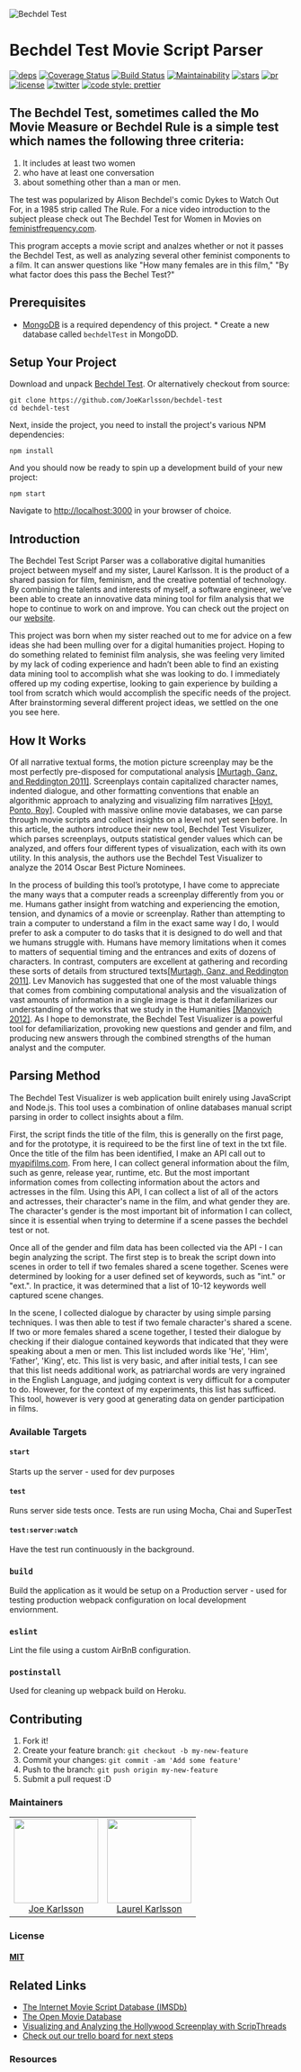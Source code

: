 ![Bechdel Test](http://www.mestudios.com/wp-content/uploads/2014/12/Bechdel-the-rule.jpg)

# Bechdel Test Movie Script Parser

[![deps][deps]][deps-url]
[![Coverage Status][cover]][cover-url]
[![Build Status][tests]][tests-url]
[![Maintainability][maintainability]][maintainability-url]
[![stars][stars]][stars-url]
[![pr][pr]][pr-url]
[![license][license]][license-url]
[![twitter][twitter]][twitter-url]
[![code style: prettier][code style: prettier]][code style: prettier-url]

## The Bechdel Test, sometimes called the Mo Movie Measure or Bechdel Rule is a simple test which names the following three criteria:

1. It includes at least two women
2. who have at least one conversation
3. about something other than a man or men.

The test was popularized by Alison Bechdel's comic Dykes to Watch Out For, in a 1985 strip called The Rule. For a nice video introduction to the subject please check out The Bechdel Test for Women in Movies on [feministfrequency.com](http://feministfrequency.com/).

This program accepts a movie script and analzes whether or not it passes the Bechdel Test, as well as analyzing several other feminist components to a film. It can answer questions like "How many females are in this film," "By what factor does this pass the Bechel Test?"

## Prerequisites

* [MongoDB](https://www.mongodb.com/) is a required dependency of this project. \* Create a new database called `bechdelTest` in MongoDD.

## Setup Your Project

Download and unpack [Bechdel Test](https://github.com/JoeKarlsson1/bechdel-test). Or alternatively checkout from source:

    git clone https://github.com/JoeKarlsson/bechdel-test
    cd bechdel-test

Next, inside the project, you need to install the project's various NPM dependencies:

    npm install

And you should now be ready to spin up a development build of your new project:

    npm start

Navigate to [http://localhost:3000](http://localhost:3000) in your browser of choice.

## Introduction

The Bechdel Test Script Parser was a collaborative digital humanities project between myself and my sister, Laurel Karlsson. It is the product of a shared passion for film, feminism, and the creative potential of technology. By combining the talents and interests of myself, a software engineer, we’ve been able to create an innovative data mining tool for film analysis that we hope to continue to work on and improve. You can check out the project on our [website](https://bechdel-test.herokuapp.com/).

This project was born when my sister reached out to me for advice on a few ideas she had been mulling over for a digital humanities project. Hoping to do something related to feminist film analysis, she was feeling very limited by my lack of coding experience and hadn’t been able to find an existing data mining tool to accomplish what she was looking to do. I immediately offered up my coding expertise, looking to gain experience by building a tool from scratch which would accomplish the specific needs of the project. After brainstorming several different project ideas, we settled on the one you see here.

## How It Works

Of all narrative textual forms, the motion picture screenplay may be the most perfectly pre-disposed for computational analysis [[Murtagh, Ganz, and Reddington 2011]](http://www.digitalhumanities.org/dhq/vol/8/4/000190/000190.html). Screenplays contain capitalized character names, indented dialogue, and other formatting conventions that enable an algorithmic approach to analyzing and visualizing film narratives [[Hoyt, Ponto, Roy]](http://www.digitalhumanities.org/dhq/vol/8/4/000190/000190.html). Coupled with massive online movie databases, we can parse through movie scripts and collect insights on a level not yet seen before. In this article, the authors introduce their new tool, Bechdel Test Visulizer, which parses screenplays, outputs statistical gender values which can be analyzed, and offers four different types of visualization, each with its own utility. In this analysis, the authors use the Bechdel Test Visualizer to analyze the 2014 Oscar Best Picture Nominees.

In the process of building this tool’s prototype, I have come to appreciate the many ways that a computer reads a screenplay differently from you or me. Humans gather insight from watching and experiencing the emotion, tension, and dynamics of a movie or screenplay. Rather than attempting to train a computer to understand a film in the exact same way I do, I would prefer to ask a computer to do tasks that it is designed to do well and that we humans struggle with. Humans have memory limitations when it comes to matters of sequential timing and the entrances and exits of dozens of characters. In contrast, computers are excellent at gathering and recording these sorts of details from structured texts[[Murtagh, Ganz, and Reddington 2011]](http://www.digitalhumanities.org/dhq/vol/8/4/000190/000190.html). Lev Manovich has suggested that one of the most valuable things that comes from combining computational analysis and the visualization of vast amounts of information in a single image is that it defamiliarizes our understanding of the works that we study in the Humanities [[Manovich 2012]](https://sc.edu/about/centers/digital_humanities/future_knowledge_archive/manovich_videopage.php). As I hope to demonstrate, the Bechdel Test Visualizer is a powerful tool for defamiliarization, provoking new questions and gender and film, and producing new answers through the combined strengths of the human analyst and the computer.

## Parsing Method

The Bechdel Test Visualizer is web application built enirely using JavaScript and Node.js. This tool uses a combination of online databases manual script parsing in order to collect insights about a film.

First, the script finds the title of the film, this is generally on the first page, and for the prototype, it is requireed to be the first line of text in the txt file. Once the title of the film has been identified, I make an API call out to [myapifilms.com](http://api.myapifilms.com/imdb.do). From here, I can collect general information about the film, such as genre, release year, runtime, etc. But the most important information comes from collecting information about the actors and actresses in the film. Using this API, I can collect a list of all of the actors and actresses, their character's name in the film, and what gender they are. The character's gender is the most important bit of information I can collect, since it is essential when trying to determine if a scene passes the bechdel test or not.

Once all of the gender and film data has been collected via the API - I can begin analyzing the script. The first step is to break the script down into scenes in order to tell if two females shared a scene together. Scenes were determined by looking for a user defined set of keywords, such as "int." or "ext.". In practice, it was determined that a list of 10-12 keywords well captured scene changes.

In the scene, I collected dialogue by character by using simple parsing techniques. I was then able to test if two female character's shared a scene. If two or more females shared a scene together, I tested their dialogue by checking if their dialogue contained keywords that indicated that they were speaking about a men or men. This list included words like 'He', 'Him', 'Father', 'King', etc. This list is very basic, and after initial tests, I can see that this list needs additional work, as patriarchal words are very ingrained in the English Language, and judging context is very difficult for a computer to do. However, for the context of my experiments, this list has sufficed. This tool, however is very good at generating data on gender participation in films.

### Available Targets

#### `start`

Starts up the server - used for dev purposes

#### `test`

Runs server side tests once. Tests are run using Mocha, Chai and SuperTest

#### `test:server:watch`

Have the test run continuously in the background.

### `build`

Build the application as it would be setup on a Production server - used for testing production webpack configuration on local development enviornment.

### `eslint`

Lint the file using a custom AirBnB configuration.

### `postinstall`

Used for cleaning up webpack build on Heroku.

## Contributing

1. Fork it!
2. Create your feature branch: `git checkout -b my-new-feature`
3. Commit your changes: `git commit -am 'Add some feature'`
4. Push to the branch: `git push origin my-new-feature`
5. Submit a pull request :D

### Maintainers

<table>
  <tbody>
    <tr>
      <td align="center">
        <img width="150 height="150"
        src="https://avatars.githubusercontent.com/JoeKarlsson?v=3">
        <br />
        <a href="https://github.com/JoeKarlsson">Joe Karlsson</a>
      </td>
			<td align="center">
        <img width="150 height="150"
        src="https://avatars.githubusercontent.com/laurelcarlson?v=3">
        <br />
        <a href="https://github.com/laurelcarlson">Laurel Karlsson</a>
      </td>
    <tr>
  <tbody>
</table>

### License

#### [MIT](./LICENSE)

## Related Links

* [The Internet Movie Script Database (IMSDb)](http://www.imsdb.com/)
* [The Open Movie Database](http://www.omdbapi.com/)
* [Visualizing and Analyzing the Hollywood Screenplay with ScripThreads](http://www.digitalhumanities.org/dhq/vol/8/4/000190/000190.html)
* [Check out our trello board for next steps](https://trello.com/b/Ldg9sYtf/bechdel-test)

### Resources

[deps]: https://david-dm.org/JoeKarlsson/bechdel-test/status.svg
[deps-url]: https://david-dm.org/JoeKarlsson/bechdel-test
[tests]: https://travis-ci.org/JoeKarlsson/bechdel-test.svg?branch=master
[tests-url]: https://travis-ci.org/JoeKarlsson/bechdel-test
[maintainability]: https://api.codeclimate.com/v1/badges/7d2a095c01bb88557a41/maintainability
[maintainability-url]: https://codeclimate.com/github/JoeKarlsson/bechdel-test/maintainability
[pr]: https://img.shields.io/badge/PRs-welcome-brightgreen.svg
[pr-url]: CONTRIBUTING.md
[cover]: https://coveralls.io/repos/github/JoeKarlsson/bechdel-test/badge.svg?branch=master
[cover-url]: https://coveralls.io/github/JoeKarlsson/bechdel-test?branch=master
[stars]: https://img.shields.io/github/stars/JoeKarlsson/bechdel-test.svg?style=flat-square
[stars-url]: https://github.com/JoeKarlsson/bechdel-test/stargazers
[license]: https://img.shields.io/github/license/JoeKarlsson/bechdel-test.svg
[license-url]: https://github.com/JoeKarlsson/bechdel-test/blob/master/LICENSE
[twitter]: https://img.shields.io/twitter/url/https/github.com/JoeKarlsson/bechdel-test.svg?style=social&style=flat-square
[twitter-url]: https://twitter.com/intent/tweet?text=Wow:&url=https%3A%2F%2Fgithub.com%2FJoeKarlsson%2Fbechdel-test
[code style: prettier]: https://img.shields.io/badge/code_style-prettier-ff69b4.svg?style=flat-square
[code style: prettier-url]: https://github.com/prettier/prettier
